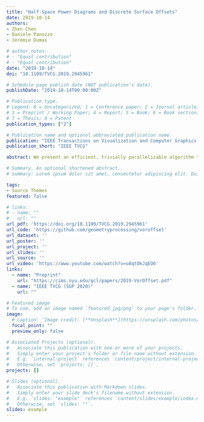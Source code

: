 ```yaml
---
title: "Half-Space Power Diagrams and Discrete Surface Offsets"
date: 2019-10-14
authors:
- Zhen Chen
- Daniele Panozzo
- Jérémie Dumas

# author_notes:
# - "Equal contribution"
# - "Equal contribution"
date: "2019-10-14"
doi: "10.1109/TVCG.2019.2945961"

# Schedule page publish date (NOT publication's date).
publishDate: "2019-10-14T00:00:00Z"

# Publication type.
# Legend: 0 = Uncategorized; 1 = Conference paper; 2 = Journal article;
# 3 = Preprint / Working Paper; 4 = Report; 5 = Book; 6 = Book section;
# 7 = Thesis; 8 = Patent
publication_types: ["2"]

# Publication name and optional abbreviated publication name.
publication: "IEEE Transactions on Visualization and Computer Graphics 2019 (Presentation in SGP 2020)"
publication_short: "IEEE TVCG"

abstract: We present an efficient, trivially parallelizable algorithm to compute offset surfaces of shapes discretized using a dexel data structure. Our algorithm is based on a two-stage sweeping procedure that is simple to implement and efficient, entirely avoiding volumetric distance field computations typical of existing methods. Our construction is based on properties of half-space power diagrams, where each seed is only visible by a half-space, which were never used before for the computation of surface offsets. The primary application of our method is interactive modeling for digital fabrication. Our technique enables a user to interactively process high-resolution models. It is also useful in a plethora of other geometry processing tasks requiring fast, approximate offsets, such as topology optimization, collision detection, and skeleton extraction. We present experimental timings, comparisons with previous approaches, and provide a reference implementation in the supplemental material.

# Summary. An optional shortened abstract.
# summary: Lorem ipsum dolor sit amet, consectetur adipiscing elit. Duis posuere tellus ac convallis placerat. Proin tincidunt magna sed ex sollicitudin condimentum.

tags:
- Source Themes
featured: false

# links:
# - name: ""
#   url: ""
url_pdf: 'https://doi.org/10.1109/TVCG.2019.2945961'
url_code: 'https://github.com/geometryprocessing/voroffset'
url_dataset: ''
url_poster: ''
url_project: ''
url_slides: ''
url_source: ''
url_video: 'https://www.youtube.com/watch?v=u8qtOkJqEO0'
links:
  - name: "Preprint"
    url: "https://cims.nyu.edu/gcl/papers/2019-VorOffset.pdf"
  - name: "IEEE TVCG (SGP 2020)"
    url: ""

# Featured image
# To use, add an image named `featured.jpg/png` to your page's folder. 
image:
  # caption: 'Image credit: [**Unsplash**](https://unsplash.com/photos/jdD8gXaTZsc)'
  focal_point: ""
  preview_only: false

# Associated Projects (optional).
#   Associate this publication with one or more of your projects.
#   Simply enter your project's folder or file name without extension.
#   E.g. `internal-project` references `content/project/internal-project/index.md`.
#   Otherwise, set `projects: []`.
projects: []

# Slides (optional).
#   Associate this publication with Markdown slides.
#   Simply enter your slide deck's filename without extension.
#   E.g. `slides: "example"` references `content/slides/example/index.md`.
#   Otherwise, set `slides: ""`.
slides: example
---
```


